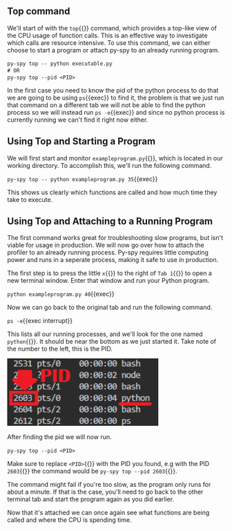 ## Top command
We'll start of with the `top`{{}} command, which provides a top-like view of the CPU usage of function calls. This is an effective way to investigate which calls are resource intensive. To use this command, we can either choose to start a program or attach py-spy to an already running program.

```
py-spy top -- python executable.py
# OR
py-spy top --pid <PID>
```

In the first case you need to know the pid of the python process to do that we are going to be using `ps`{{exec}} to find it, the problem is that we just run that command on a different tab we will not be able to find the python process so we will instead run `ps -e`{{exec}} and since no python process is currently running we can't find it right now either.


## Using Top and Starting a Program

We will first start and monitor `exampleprogram.py`{{}}, which is located in our working directory. To accomplish this, we'll run the following command.

`py-spy top -- python exampleprogram.py 35`{{exec}}

This shows us clearly which functions are called and how much time they take to execute.


## Using Top and Attaching to a Running Program

The first command works great for troubleshooting slow programs, but isn't viable for usage in production. We will now go over how to attach the profiler to an already running process. Py-spy requires little computing power and runs in a seperate process, making it safe to use in production.

The first step is to press the little `x`{{}} to the right of `Tab 1`{{}} to open a new terminal window. Enter that window and run your Python program.

`python exampleprogram.py 40`{{exec}}

Now we can go back to the original tab and run the following command.

`ps -e`{{exec interrupt}} 

This lists all our running processes, and we'll look for the one named `python`{{}}. It should be near the bottom as we just started it. Take note of the number to the left, this is the PID.

<img src="./pythonpid.png" width="350px">

After finding the pid we will now run.

`py-spy top --pid <PID>` 

Make sure to replace `<PID>`{{}} with the PID you found, e.g with the PID `2603`{{}} the command would be `py-spy top --pid 2603`{{}}.

The command might fail if you're too slow, as the program only runs for about a minute. If that is the case, you'll need to go back to the other terminal tab and start the program again as you did earlier.

Now that it's attached we can once again see what functions are being called and where the CPU is spending time.